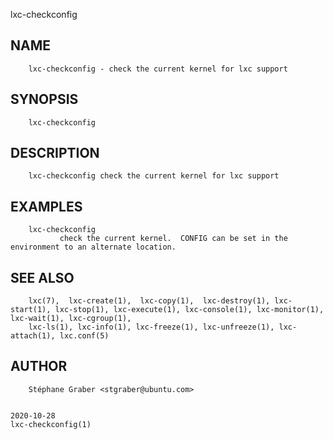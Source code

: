   lxc-checkconfig
 
## NAME
        lxc-checkconfig - check the current kernel for lxc support
 
## SYNOPSIS
        lxc-checkconfig
 
## DESCRIPTION
        lxc-checkconfig check the current kernel for lxc support
 
## EXAMPLES
        lxc-checkconfig
               check the current kernel.  CONFIG can be set in the environment to an alternate location.
 
## SEE ALSO
        lxc(7),  lxc-create(1),  lxc-copy(1),  lxc-destroy(1), lxc-start(1), lxc-stop(1), lxc-execute(1), lxc-console(1), lxc-monitor(1), lxc-wait(1), lxc-cgroup(1),
        lxc-ls(1), lxc-info(1), lxc-freeze(1), lxc-unfreeze(1), lxc-attach(1), lxc.conf(5)
 
## AUTHOR
        Stéphane Graber <stgraber@ubuntu.com>
 
                                                                              2020-10-28                                                           lxc-checkconfig(1)
